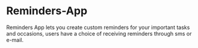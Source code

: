 # Reminders-App
Reminders App lets you create custom reminders for your important tasks and occasions, users have a choice of receiving reminders through sms or e-mail.
